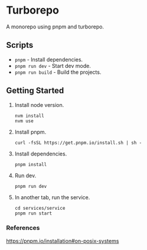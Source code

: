 # Turborepo

A monorepo using pnpm and turborepo.

## Scripts
- `pnpm` - Install dependencies.
- `pnpm run dev` - Start dev mode.
- `pnpm run build` - Build the projects.

## Getting Started
1. Install node version.
    ```
    nvm install
    nvm use
    ```
1. Install pnpm.
    ```
    curl -fsSL https://get.pnpm.io/install.sh | sh -
    ```
1. Install dependencies.
    ```
    pnpm install
    ```
1. Run dev.
    ```
    pnpm run dev
    ```
1. In another tab, run the service.
    ```
    cd services/service
    pnpm run start
    ```

### References
https://pnpm.io/installation#on-posix-systems